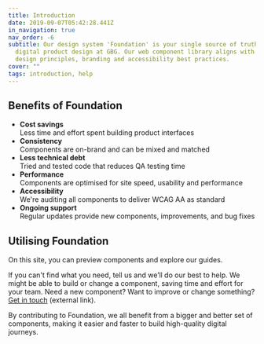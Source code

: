 ```yaml
---
title: Introduction
date: 2019-09-07T05:42:28.441Z
in_navigation: true
nav_order: -6
subtitle: Our design system 'Foundation' is your single source of truth for
  digital product design at GBG. Our web component library aligns with GBG's
  design principles, branding and accessibility best practices.
cover: ""
tags: introduction, help
---
```

## Benefits of Foundation

* **Cost savings**\
  Less time and effort spent building product interfaces
* **Consistency**\
  Components are on-brand and can be mixed and matched
* **Less technical debt**\
  Tried and tested code that reduces QA testing time
* **Performance**\
  Components are optimised for site speed, usability and performance
* **Accessibility**\
  We're auditing all components to deliver WCAG AA as standard
* **Ongoing support**\
  Regular updates provide new components, improvements, and bug fixes

## Utilising Foundation

On this site, you can preview components and explore our guides.

If you can't find what you need, tell us and we’ll do our best to help. We might be able to build or change a component, saving time and effort for your team. Need a new component? Want to improve or change something? [Get in touch](https://forms.office.com/pages/responsepage.aspx?id=CX4F40inykqMZw9aP3qYkLP4NT-SWnZBiG_hFPX6C61UQ1pCN0k1VE5GTUc4T0JPSVQ5WlRIT1I5OCQlQCN0PWcu) (external link).

By contributing to Foundation, we all benefit from a bigger and better set of components, making it easier and faster to build high-quality digital journeys.